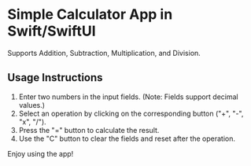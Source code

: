 <h1>Simple Calculator App in Swift/SwiftUI</h1>
<p>Supports Addition, Subtraction, Multiplication, and Division.</p>
<h2>Usage Instructions</h2>
<ol>
  <li>Enter two numbers in the input fields. (Note: Fields support decimal values.)</li>
  <li>Select an operation by clicking on the corresponding button ("+", "-", "x", "/").</li>
  <li>Press the "=" button to calculate the result.</li>
  <li>Use the "C" button to clear the fields and reset after the operation.</li>
</ol>
<p>Enjoy using the app!</p>
